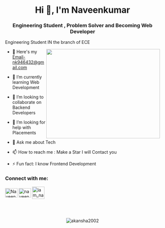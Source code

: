 <h1 align="center">Hi 👋, I'm Naveenkumar</h1>
<h3 align="center">Engineering Student , Problem Solver and  Becoming Web Developer</h3>

Engineering Student IN the branch of ECE

<img align="right" width="370" height="290" src="https://i.pinimg.com/originals/47/f0/34/47f0342cec72b800463bf003eac1257e.gif">

- 🔭 Here's my Email-nk946432@gmail.com

- 🌱 I’m currently learning Web Development

- 👯 I’m looking to collaborate on Backend  Developers
  
- 🤔 I’m looking for help with Placements
  
- 💬 Ask me about Tech
  
- 📫 How to reach me : Make a Star I will Contact you
  
- ⚡ Fun fact: I know Frontend Development
  
<h3 align="left">Connect with me:</h3>
<p align="left">
<a href="https://x.com/NaveenKumar__96" target="blank"><img align="center" src="https://raw.githubusercontent.com/rahuldkjain/github-profile-readme-generator/master/src/images/icons/Social/twitter.svg" alt="Naveenkumar__96" height="30" width="40" /></a>
<a href="https://www.linkedin.com/in/naveen-kumar-1361252b7/" target="blank"><img align="center" src="https://raw.githubusercontent.com/rahuldkjain/github-profile-readme-generator/master/src/images/icons/Social/linked-in-alt.svg" alt="naveen-kumar-1361252b7" height="30" width="40" /></a>
<a href="https://instagram.com/iam_naveen_17" target="blank"><img align="center" src="https://raw.githubusercontent.com/rahuldkjain/github-profile-readme-generator/master/src/images/icons/Social/instagram.svg" alt="iam_naveen_17 height="30" width="40" /></a>

<br></br>






<p align="center"><img align="center" src="https://github-readme-streak-stats.herokuapp.com/?user=Naveenkumar-R96&" alt="akansha2002" /></p>



